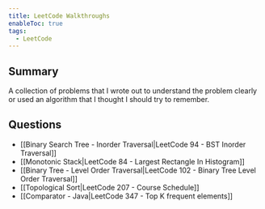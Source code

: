 ```yaml
---
title: LeetCode Walkthroughs
enableToc: true
tags:
  - LeetCode
---
```

## Summary
A collection of problems that I wrote out to understand the problem clearly or used an algorithm that I thought I should try to remember. 

## Questions
- [[Binary Search Tree - Inorder Traversal|LeetCode 94 - BST Inorder Traversal]]
- [[Monotonic Stack|LeetCode 84 - Largest Rectangle In Histogram]]
- [[Binary Tree - Level Order Traversal|LeetCode 102 - Binary Tree Level Order Traversal]]
- [[Topological Sort|LeetCode 207 - Course Schedule]]
- [[Comparator - Java|LeetCode 347 - Top K frequent elements]]